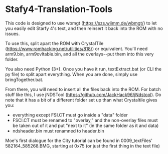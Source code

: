 # Stafy4-Translation-Tools
This code is designed to use wbmgt (https://szs.wiimm.de/wbmgt/) to let you easily edit Starfy 4's text,
and then reinsert it back into the ROM with no issues.

To use this, split apart the ROM with CrystalTile (https://www.romhacking.net/utilities/818/) or equivalent.
You'll need arm9.bin, arm9ovltable.bin, and all the overlays--put them into this very folder.

You also need Python (3+). Once you have it run, textExtract.bat (or CLI the py file) to split apart
everything. When you are done, simply use bringTogether.bat.

From there, you will need to insert all the files back into the ROM. For batch stuff like this, I use
jNDSTool (https://github.com/JackHack96/jNdstool). Do note that it has a bit of a different folder set up
than what Crystaltile gives you:
- everything except FSI.CT must go inside a "data" folder
- FSCI.CT must be renamed to "overlay," and the non-overlay files must be taken out of it and put "next
  to it" (in the same folder as it and data)
- ndsheader.bin must renamned to header.bin

Moe's first dialogue for the City tutorial can be found in 0009_textFiles' 582164_585268.BMG, starting
at 0x75 (or just the first thing in the text file)